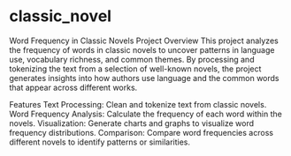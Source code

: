 # classic_novel
Word Frequency in Classic Novels
Project Overview
This project analyzes the frequency of words in classic novels to uncover patterns in language use, vocabulary richness, and common themes. By processing and tokenizing the text from a selection of well-known novels, the project generates insights into how authors use language and the common words that appear across different works.

Features
Text Processing: Clean and tokenize text from classic novels.
Word Frequency Analysis: Calculate the frequency of each word within the novels.
Visualization: Generate charts and graphs to visualize word frequency distributions.
Comparison: Compare word frequencies across different novels to identify patterns or similarities.
